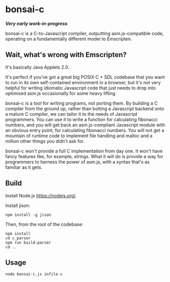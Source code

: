 bonsai-c
========

***Very early work-in-progress***

bonsai-c is a C-to-Javascript compiler, outputting asm.js-compatible code, operating on a fundamentally different model to Emscripten.

Wait, what's wrong with Emscripten?
-----------------------------------

It's basically Java Applets 2.0.

It's perfect if you've got a great big POSIX C + SDL codebase that you want to run in its own self-contained environment in a browser, but it's not very helpful for writing idiomatic Javascript code that just needs to drop into optimised asm.js occasionally for some heavy lifting.

bonsai-c is a tool for writing programs, not porting them. By building a C compiler from the ground up, rather than bolting a Javascript backend onto a mature C compiler, we can tailor it to the needs of Javascript programmers. You can use it to write a function for calculating fibonacci numbers, and you will get back an asm.js-compliant Javascript module with an obvious entry point, for calculating fibonacci numbers. You will not get a mountain of runtime code to implement file handling and malloc and a million other things you didn't ask for.

bonsai-c won't provide a full C implementation from day one. It won't have fancy features like, for example, strings. What it will do is provide a way for programmers to harness the power of asm.js, with a syntax that's as familiar as it gets.

Build
-----

Install Node.js <https://nodejs.org/>.

Install jison:

    npm install -g jison

Then, from the root of the codebase:

    npm install
    cd c_parser
    npm run build-parser
    cd ..

Usage
-----

    node bonsai-c.js infile.c
